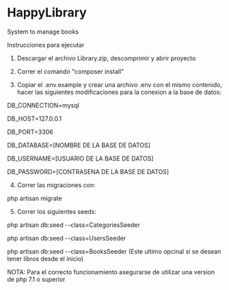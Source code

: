 # HappyLibrary
System to manage books

Instrucciones para ejecutar


1) Descargar el archivo Library.zip, descomprimir y abrir proyecto


2) Correr el comando "composer install"


3) Copiar el .env.example y crear una archivo .env con el mismo contenido, 
hacer las siguientes modificaciones para la conexion a la base de
datos:


DB_CONNECTION=mysql

DB_HOST=127.0.0.1

DB_PORT=3306

DB_DATABASE=[NOMBRE DE LA BASE DE DATOS]

DB_USERNAME=[USUARIO DE LA BASE DE DATOS]

DB_PASSWORD=[CONTRASENA DE LA BASE DE DATOS]


4) Correr las migraciones con:

php artisan migrate


5) Correr los siguientes seeds:

php artisan db:seed --class=CategoriesSeeder

php artisan db:seed --class=UsersSeeder

php artisan db:seed --class=BooksSeeder (Este ultimo opcinal si se desean tener libros desde el inicio)

NOTA: Para el correcto funcionamiento asegurarse de utilizar una version de php 7.1 o superior
